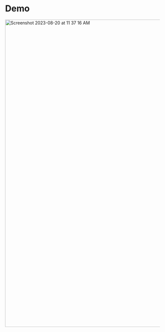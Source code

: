 # Demo

<img width="1000" alt="Screenshot 2023-08-20 at 11 37 16 AM" src="https://github.com/mutasim77/react-admin-dashboard/assets/96326525/94e899e8-6c18-4d98-b072-02110518b0ed">
